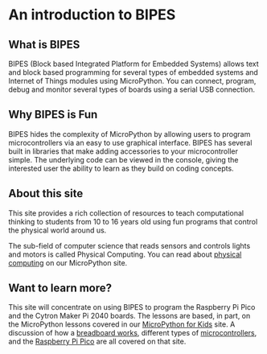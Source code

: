 # An introduction to BIPES

## What is BIPES

BIPES (Block based Integrated Platform for Embedded Systems) allows text and block based programming for several types of embedded systems and Internet of Things modules using MicroPython. You can connect, program, debug and monitor several types of boards using a serial  USB connection.  

## Why BIPES is Fun

BIPES hides the complexity of MicroPython by allowing users to program microcontrollers via an easy to use graphical interface.  BIPES has several built in libraries that make adding accessories to your microcontroller simple.  The underlying code can be viewed in the console, giving the interested user the ability to learn as they build on coding concepts.

## About this site

This site provides a rich collection of resources to teach computational thinking to students from 10 to 16 years old using fun programs that control the physical world around us.

The sub-field of computer science that reads sensors and controls lights and motors is called Physical Computing. You can read about [physical computing](http://www.coderdojotc.org/micropython/intro/02-physical-computing/) on our MicroPython site.

## Want to learn more?

This site will concentrate on using BIPES to program the Raspberry Pi Pico and the Cytron Maker Pi 2040 boards.  The lessons are based, in part, on the MicroPython lessons covered in our [MicroPython for Kids](http://www.coderdojotc.org/micropython/) site.  A discussion of how a [breadboard works](http://www.coderdojotc.org/micropython/getting-started/02-breadboards/), different types of [microcontrollers](http://www.coderdojotc.org/micropython/getting-started/02-boards/), and the [Raspberry Pi Pico](http://www.coderdojotc.org/micropython/getting-started/02-pi-pico/) are all covered on that site.
